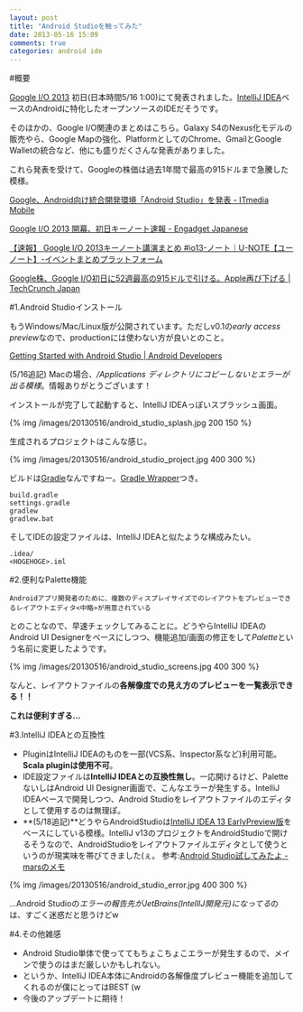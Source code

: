 ```yaml
---
layout: post
title: "Android Studioを触ってみた"
date: 2013-05-16 15:09
comments: true
categories: android ide
---
```


#概要

[Google I/O 2013](https://developers.google.com/events/io/) 初日(日本時間5/16 1:00)にて発表されました。[IntelliJ IDEA](http://www.jetbrains.com/idea/)ベースのAndroidに特化したオープンソースのIDEだそうです。

そのほかの、Google I/O関連のまとめはこちら。Galaxy S4のNexus化モデルの販売やら、Google Mapの強化、PlatformとしてのChrome、GmailとGoogle Walletの統合など、他にも盛りだくさんな発表がありました。

これら発表を受けて、Googleの株価は過去1年間で最高の915ドルまで急騰した模様。

[Google、Android向け統合開発環境「Android Studio」を発表 - ITmedia Mobile](http://www.itmedia.co.jp/mobile/articles/1305/16/news051.html)

[Google I/O 2013 開幕、初日キーノート速報 - Engadget Japanese](http://japanese.engadget.com/2013/05/15/google-i-o-2013/)

[【速報】 Google I/O 2013キーノート講演まとめ #io13-ノート｜U-NOTE【ユーノート】-イベントまとめプラットフォーム](http://u-note.me/note/47484899)

[Google株、Google I/O初日に52週最高の915ドルで引ける。Apple再び下げる | TechCrunch Japan](http://jp.techcrunch.com/2013/05/16/20130515google-stock-price-closes-at-52-week-high-of-915-on-first-day-of-google-io-as-apple-takes-another-drop/)

#1.Android Studioインストール

もうWindows/Mac/Linux版が公開されています。ただしv0.1の*early access preview*なので、productionには使わない方が良いとのこと。

<!-- more -->

[Getting Started with Android Studio | Android Developers](http://developer.android.com/intl/ja/sdk/installing/studio.html)

(5/16追記) Macの場合、*/Applications ディレクトリにコピーしないとエラーが出る模様*。情報ありがとうございます！

インストールが完了して起動すると、IntelliJ IDEAっぽいスプラッシュ画面。

{% img /images/20130516/android_studio_splash.jpg 200 150 %}

生成されるプロジェクトはこんな感じ。

{% img /images/20130516/android_studio_project.jpg 400 300 %}

ビルドは[Gradle](http://www.gradle.org/)なんですねー。[Gradle Wrapper](http://d.hatena.ne.jp/bluepapa32/20110308/1299602195)つき。

	build.gradle
	settings.gradle
	gradlew
	gradlew.bat	

そしてIDEの設定ファイルは、IntelliJ IDEAと似たような構成みたい。

	.idea/
	<HOGEHOGE>.iml

#2.便利なPalette機能

	Androidアプリ開発者のために、複数のディスプレイサイズでのレイアウトをプレビューできるレイアウトエディタ<中略>が用意されている
	
とのことなので、早速チェックしてみることに。どうやらIntelliJ IDEAのAndroid UI Designerをベースにしつつ、機能追加/画面の修正をして*Palette*という名前に変更したようです。

{% img /images/20130516/android_studio_screens.jpg 400 300 %}

なんと、レイアウトファイルの**各解像度での見え方のプレビューを一覧表示できる！！**

**これは便利すぎる…**

#3.IntelliJ IDEAとの互換性

*  PluginはIntelliJ IDEAのものを一部(VCS系、Inspector系など)利用可能。**Scala pluginは使用不可**。
*  IDE設定ファイルは**IntelliJ IDEAとの互換性無し**。一応開けるけど、PaletteないしはAndroid UI Designer画面で、こんなエラーが発生する。IntelliJ IDEAベースで開発しつつ、Android Studioをレイアウトファイルのエディタとして使用するのは無理ぽ。
* **(5/18追記)**どうやらAndroidStudioは[IntelliJ IDEA 13 EarlyPreview版](http://blogs.jetbrains.com/idea/2013/05/intellij-idea-13-early-preview-is-out/)をベースにしている模様。IntelliJ v13のプロジェクトをAndroidStudioで開けるそうなので、AndroidStudioをレイアウトファイルエディタとして使うというのが現実味を帯びてきました(ぇ。	参考:[Android Studio試してみたよ - marsのメモ](http://d.hatena.ne.jp/masanobuimai/20130516/1368708416)

{% img /images/20130516/android_studio_error.jpg 400 300 %}

…Android Studioの*エラーの報告先がJetBrains(IntellIJ開発元)になってる*のは、すごく迷惑だと思うけどw

#4.その他雑感

*  Android Studio単体で使っててもちょこちょこエラーが発生するので、メインで使うのはまだ厳しいかもしれない。
*  というか、IntelliJ IDEA本体にAndroidの各解像度プレビュー機能を追加してくれるのが僕にとってはBEST (w
*	今後のアップデートに期待！